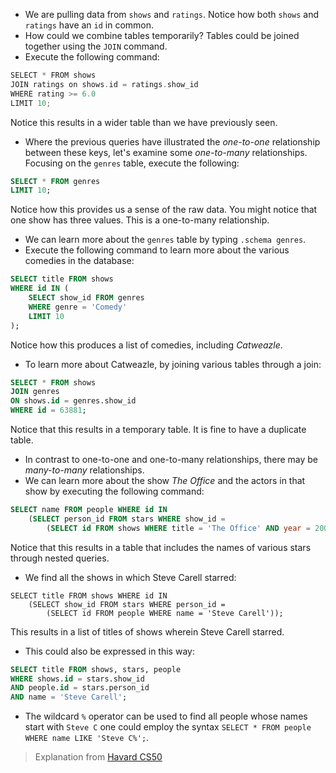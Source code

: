 - We are pulling data from `shows` and `ratings`. Notice how both `shows` and `ratings` have an `id` in common.
- How could we combine tables temporarily? Tables could be joined together using the `JOIN` command.
- Execute the following command:

```c
SELECT * FROM shows
JOIN ratings on shows.id = ratings.show_id
WHERE rating >= 6.0
LIMIT 10;
```

Notice this results in a wider table than we have previously seen.

- Where the previous queries have illustrated the _one-to-one_ relationship between these keys, let's examine some _one-to-many_ relationships. Focusing on the `genres` table, execute the following:
```sql
SELECT * FROM genres
LIMIT 10;
```

Notice how this provides us a sense of the raw data. You might notice that one show has three values. This is a one-to-many relationship.


- We can learn more about the `genres` table by typing `.schema genres`.
- Execute the following command to learn more about the various comedies in the database:

```sql
SELECT title FROM shows
WHERE id IN (
	SELECT show_id FROM genres
	WHERE genre = 'Comedy'
	LIMIT 10
);
```

Notice how this produces a list of comedies, including _Catweazle_.


- To learn more about Catweazle, by joining various tables through a join:
```sql
SELECT * FROM shows
JOIN genres
ON shows.id = genres.show_id
WHERE id = 63881;
```
Notice that this results in a temporary table. It is fine to have a duplicate table.


- In contrast to one-to-one and one-to-many relationships, there may be _many-to-many_ relationships.
- We can learn more about the show _The Office_ and the actors in that show by executing the following command:

```sql
SELECT name FROM people WHERE id IN 
	(SELECT person_id FROM stars WHERE show_id = 
		(SELECT id FROM shows WHERE title = 'The Office' AND year = 2005));
```

Notice that this results in a table that includes the names of various stars through nested queries.


- We find all the shows in which Steve Carell starred:

```
SELECT title FROM shows WHERE id IN 
	(SELECT show_id FROM stars WHERE person_id = 
		(SELECT id FROM people WHERE name = 'Steve Carell'));
```

This results in a list of titles of shows wherein Steve Carell starred.


- This could also be expressed in this way:

```sql
SELECT title FROM shows, stars, people 
WHERE shows.id = stars.show_id
AND people.id = stars.person_id
AND name = 'Steve Carell';
```
		

- The wildcard `%` operator can be used to find all people whose names start with `Steve C` one could employ the syntax `SELECT * FROM people WHERE name LIKE 'Steve C%';`.

> Explanation from [Havard CS50](https://cs50.harvard.edu/x/2025/notes/7/#joins)
